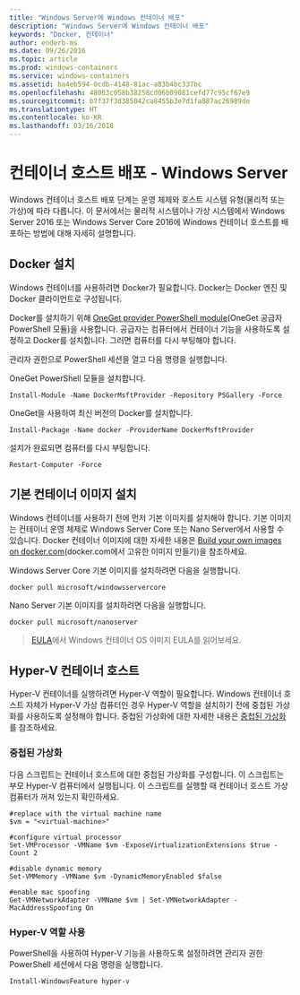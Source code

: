 ```yaml
---
title: "Windows Server에 Windows 컨테이너 배포"
description: "Windows Server에 Windows 컨테이너 배포"
keywords: "Docker, 컨테이너"
author: enderb-ms
ms.date: 09/26/2016
ms.topic: article
ms.prod: windows-containers
ms.service: windows-containers
ms.assetid: ba4eb594-0cdb-4148-81ac-a83b4bc337bc
ms.openlocfilehash: 48063c058b38258cd06b09081cefd77c95cf67e9
ms.sourcegitcommit: b7f37f3d385042ca8455b3e7d1fa887ac26989de
ms.translationtype: HT
ms.contentlocale: ko-KR
ms.lasthandoff: 03/16/2018
---
```

# <a name="container-host-deployment---windows-server"></a>컨테이너 호스트 배포 - Windows Server

Windows 컨테이너 호스트 배포 단계는 운영 체제와 호스트 시스템 유형(물리적 또는 가상)에 따라 다릅니다. 이 문서에서는 물리적 시스템이나 가상 시스템에서 Windows Server 2016 또는 Windows Server Core 2016에 Windows 컨테이너 호스트를 배포하는 방법에 대해 자세히 설명합니다.

## <a name="install-docker"></a>Docker 설치

Windows 컨테이너를 사용하려면 Docker가 필요합니다. Docker는 Docker 엔진 및 Docker 클라이언트로 구성됩니다. 

Docker를 설치하기 위해 [OneGet provider PowerShell module](https://github.com/OneGet/MicrosoftDockerProvider)(OneGet 공급자 PowerShell 모듈)을 사용합니다. 공급자는 컴퓨터에서 컨테이너 기능을 사용하도록 설정하고 Docker를 설치합니다. 그러면 컴퓨터를 다시 부팅해야 합니다. 

관리자 권한으로 PowerShell 세션을 열고 다음 명령을 실행합니다.

OneGet PowerShell 모듈을 설치합니다.

```
Install-Module -Name DockerMsftProvider -Repository PSGallery -Force
```

OneGet을 사용하여 최신 버전의 Docker를 설치합니다.

```
Install-Package -Name docker -ProviderName DockerMsftProvider
```

설치가 완료되면 컴퓨터를 다시 부팅합니다.

```
Restart-Computer -Force
```

## <a name="install-base-container-images"></a>기본 컨테이너 이미지 설치

Windows 컨테이너를 사용하기 전에 먼저 기본 이미지를 설치해야 합니다. 기본 이미지는 컨테이너 운영 체제로 Windows Server Core 또는 Nano Server에서 사용할 수 있습니다. Docker 컨테이너 이미지에 대한 자세한 내용은 [Build your own images on docker.com](https://docs.docker.com/engine/tutorials/dockerimages/)(docker.com에서 고유한 이미지 만들기)을 참조하세요.

Windows Server Core 기본 이미지를 설치하려면 다음을 실행합니다.

```
docker pull microsoft/windowsservercore
```

Nano Server 기본 이미지를 설치하려면 다음을 실행합니다.

```
docker pull microsoft/nanoserver
```

> [EULA](../images-eula.md)에서 Windows 컨테이너 OS 이미지 EULA를 읽어보세요.

## <a name="hyper-v-container-host"></a>Hyper-V 컨테이너 호스트

Hyper-V 컨테이너를 실행하려면 Hyper-V 역할이 필요합니다. Windows 컨테이너 호스트 자체가 Hyper-V 가상 컴퓨터인 경우 Hyper-V 역할을 설치하기 전에 중첩된 가상화를 사용하도록 설정해야 합니다. 중첩된 가상화에 대한 자세한 내용은 [중첩된 가상화]( https://msdn.microsoft.com/en-us/virtualization/hyperv_on_windows/user_guide/nesting)를 참조하세요.

### <a name="nested-virtualization"></a>중첩된 가상화

다음 스크립트는 컨테이너 호스트에 대한 중첩된 가상화를 구성합니다. 이 스크립트는 부모 Hyper-V 컴퓨터에서 실행됩니다. 이 스크립트를 실행할 때 컨테이너 호스트 가상 컴퓨터가 꺼져 있는지 확인하세요.

```
#replace with the virtual machine name
$vm = "<virtual-machine>"

#configure virtual processor
Set-VMProcessor -VMName $vm -ExposeVirtualizationExtensions $true -Count 2

#disable dynamic memory
Set-VMMemory -VMName $vm -DynamicMemoryEnabled $false

#enable mac spoofing
Get-VMNetworkAdapter -VMName $vm | Set-VMNetworkAdapter -MacAddressSpoofing On
```

### <a name="enable-the-hyper-v-role"></a>Hyper-V 역할 사용

PowerShell을 사용하여 Hyper-V 기능을 사용하도록 설정하려면 관리자 권한 PowerShell 세션에서 다음 명령을 실행합니다.

```
Install-WindowsFeature hyper-v
```
